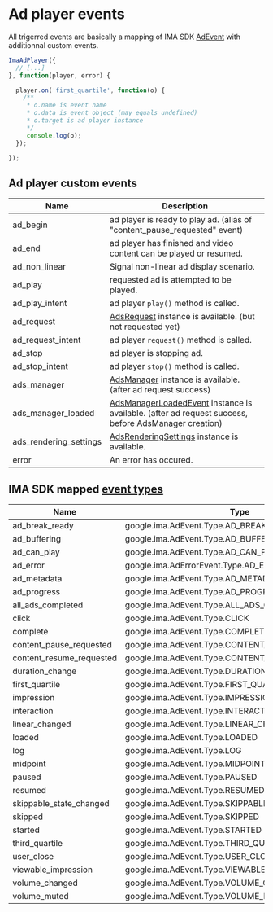 # Ad player events

All trigerred events are basically a mapping of IMA SDK [AdEvent](https://developers.google.com/interactive-media-ads/docs/sdks/html5/v3/reference/js/ima.AdEvent) with additionnal custom events.

```javascript
ImaAdPlayer({
  // [...]
}, function(player, error) {

  player.on('first_quartile', function(o) {
    /**
     * o.name is event name
     * o.data is event object (may equals undefined)
     * o.target is ad player instance
     */
     console.log(o);
  });

});
```

## Ad player custom events

| Name | Description |
| ---  | --- |
| ad_begin | ad player is ready to play ad. (alias of "content_pause_requested" event) |
| ad_end | ad player has finished and video content can be played or resumed. |
| ad_non_linear | Signal non-linear ad display scenario. |
| ad_play | requested ad is attempted to be played. |
| ad_play_intent | ad player `play()` method is called. |
| ad_request | [AdsRequest](https://developers.google.com/interactive-media-ads/docs/sdks/html5/v3/reference/js/ima.AdsRequest) instance is available. (but not requested yet) |
| ad_request_intent | ad player `request()` method is called. |
| ad_stop | ad player is stopping ad. |
| ad_stop_intent | ad player `stop()` method is called. |
| ads_manager | [AdsManager](https://developers.google.com/interactive-media-ads/docs/sdks/html5/v3/reference/js/ima.AdsManager) instance is available. (after ad request success) |
| ads_manager_loaded | [AdsManagerLoadedEvent](https://developers.google.com/interactive-media-ads/docs/sdks/html5/v3/reference/js/ima.AdsManagerLoadedEvent) instance is available. (after ad request success, before AdsManager creation) |
| ads_rendering_settings | [AdsRenderingSettings](https://developers.google.com/interactive-media-ads/docs/sdks/html5/v3/reference/js/ima.AdsRenderingSettings) instance is available. |
| error | An error has occured. |

## IMA SDK mapped [event types](https://developers.google.com/interactive-media-ads/docs/sdks/html5/v3/reference/js/ima.AdEvent#property)

| Name | Type |
| ---  | --- |
| ad_break_ready | google.ima.AdEvent.Type.AD_BREAK_READY |
| ad_buffering | google.ima.AdEvent.Type.AD_BUFFERING |
| ad_can_play | google.ima.AdEvent.Type.AD_CAN_PLAY |
| ad_error | google.ima.AdErrorEvent.Type.AD_ERROR |
| ad_metadata | google.ima.AdEvent.Type.AD_METADATA |
| ad_progress | google.ima.AdEvent.Type.AD_PROGRESS |
| all_ads_completed | google.ima.AdEvent.Type.ALL_ADS_COMPLETED |
| click | google.ima.AdEvent.Type.CLICK |
| complete | google.ima.AdEvent.Type.COMPLETE |
| content_pause_requested | google.ima.AdEvent.Type.CONTENT_PAUSE_REQUESTED |
| content_resume_requested | google.ima.AdEvent.Type.CONTENT_RESUME_REQUESTED |
| duration_change | google.ima.AdEvent.Type.DURATION_CHANGE |
| first_quartile | google.ima.AdEvent.Type.FIRST_QUARTILE |
| impression | google.ima.AdEvent.Type.IMPRESSION |
| interaction | google.ima.AdEvent.Type.INTERACTION |
| linear_changed | google.ima.AdEvent.Type.LINEAR_CHANGED |
| loaded | google.ima.AdEvent.Type.LOADED |
| log | google.ima.AdEvent.Type.LOG |
| midpoint | google.ima.AdEvent.Type.MIDPOINT |
| paused | google.ima.AdEvent.Type.PAUSED |
| resumed | google.ima.AdEvent.Type.RESUMED |
| skippable_state_changed | google.ima.AdEvent.Type.SKIPPABLE_STATE_CHANGED |
| skipped | google.ima.AdEvent.Type.SKIPPED |
| started | google.ima.AdEvent.Type.STARTED |
| third_quartile | google.ima.AdEvent.Type.THIRD_QUARTILE |
| user_close | google.ima.AdEvent.Type.USER_CLOSE |
| viewable_impression | google.ima.AdEvent.Type.VIEWABLE_IMPRESSION |
| volume_changed | google.ima.AdEvent.Type.VOLUME_CHANGED |
| volume_muted | google.ima.AdEvent.Type.VOLUME_MUTED |
